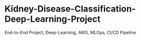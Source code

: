 # Kidney-Disease-Classification-Deep-Learning-Project
End-to-End Project, Deep-Learning, AWS, MLOps, CI/CD Pipeline
